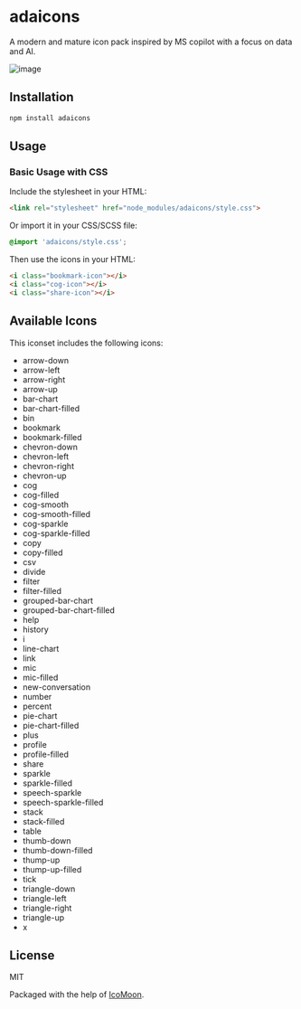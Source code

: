# adaicons

A modern and mature icon pack inspired by MS copilot with a focus on data and AI.


![image](https://github.com/user-attachments/assets/55770f0a-d908-4387-9376-c7181095143e)




## Installation

```bash
npm install adaicons
```

## Usage

### Basic Usage with CSS

Include the stylesheet in your HTML:

```html
<link rel="stylesheet" href="node_modules/adaicons/style.css">
```

Or import it in your CSS/SCSS file:

```css
@import 'adaicons/style.css';
```

Then use the icons in your HTML:

```html
<i class="bookmark-icon"></i>
<i class="cog-icon"></i>
<i class="share-icon"></i>
```

## Available Icons

This iconset includes the following icons:

- arrow-down
- arrow-left
- arrow-right
- arrow-up
- bar-chart
- bar-chart-filled
- bin
- bookmark
- bookmark-filled
- chevron-down
- chevron-left
- chevron-right
- chevron-up
- cog
- cog-filled
- cog-smooth
- cog-smooth-filled
- cog-sparkle
- cog-sparkle-filled
- copy
- copy-filled
- csv
- divide
- filter
- filter-filled
- grouped-bar-chart
- grouped-bar-chart-filled
- help
- history
- i
- line-chart
- link
- mic
- mic-filled
- new-conversation
- number
- percent
- pie-chart
- pie-chart-filled
- plus
- profile
- profile-filled
- share
- sparkle
- sparkle-filled
- speech-sparkle
- speech-sparkle-filled
- stack
- stack-filled
- table
- thumb-down
- thumb-down-filled
- thump-up
- thump-up-filled
- tick
- triangle-down
- triangle-left
- triangle-right
- triangle-up
- x


## License

MIT 


Packaged with the help of [IcoMoon](https://icomoon.io/).
